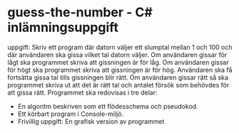 # guess-the-number - C# inlämningsuppgift

uppgift:
Skriv ett program där datorn väljer ett slumptal mellan 1 och 100 och där användaren ska gissa vilket tal datorn väljer.
Om användaren gissar för lågt ska programmet skriva att gissningen är för låg.
Om användaren gissar för högt ska programmet skriva att gissningen är för hög.
Användaren ska få fortsätta gissa tal tills gissningen blir rätt.
Om användaren gissar rätt så ska programmet skriva ut att det är rätt tal och antalet försök som behövdes för att gissa rätt.
Programmet ska redovisas i tre delar:
- En algoritm beskriven som ett flödesschema och pseudokod.
- Ett körbart program i Console-miljö.
- Frivillig uppgift: En grafisk version av programmet
